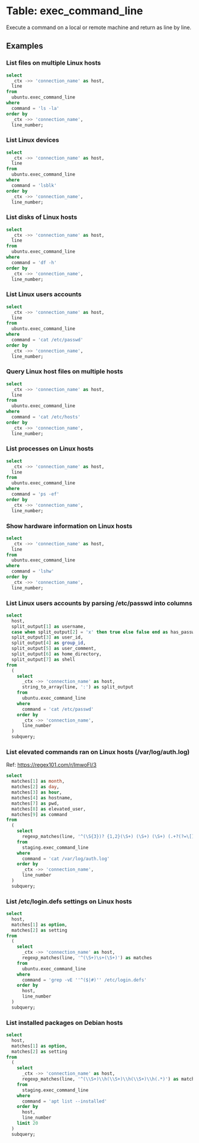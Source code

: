 # Table: exec_command_line

Execute a command on a local or remote machine and return as line by line.

## Examples

### List files on multiple Linux hosts

```sql
select
  _ctx ->> 'connection_name' as host,
  line
from
  ubuntu.exec_command_line 
where
  command = 'ls -la' 
order by
  _ctx ->> 'connection_name',
  line_number;
```

### List Linux devices

```sql
select
  _ctx ->> 'connection_name' as host,
  line
from
  ubuntu.exec_command_line
where
  command = 'lsblk'
order by
  _ctx ->> 'connection_name',
  line_number;
```

### List disks of Linux hosts

```sql
select
  _ctx ->> 'connection_name' as host,
  line
from
  ubuntu.exec_command_line
where
  command = 'df -h'
order by
  _ctx ->> 'connection_name',
  line_number;
```

### List Linux users accounts

```sql
select
  _ctx ->> 'connection_name' as host,
  line 
from
  ubuntu.exec_command_line 
where
  command = 'cat /etc/passwd' 
order by
  _ctx ->> 'connection_name',
  line_number;
```

### Query Linux host files on multiple hosts

```sql
select
  _ctx ->> 'connection_name' as host,
  line 
from
  ubuntu.exec_command_line 
where
  command = 'cat /etc/hosts' 
order by
  _ctx ->> 'connection_name',
  line_number;
```

### List processes on Linux hosts

```sql
select
  _ctx ->> 'connection_name' as host,
  line 
from
  ubuntu.exec_command_line 
where
  command = 'ps -ef' 
order by
  _ctx ->> 'connection_name',
  line_number;
```

### Show hardware information on Linux hosts

```sql
select
  _ctx ->> 'connection_name' as host,
  line 
from
  ubuntu.exec_command_line 
where
  command = 'lshw' 
order by
  _ctx ->> 'connection_name',
  line_number;
```

### List Linux users accounts by parsing /etc/passwd into columns

```sql
select
  host,
  split_output[1] as username,
  case when split_output[2] = 'x' then true else false end as has_password, 
  split_output[3] as user_id, 
  split_output[4] as group_id, 
  split_output[5] as user_comment, 
  split_output[6] as home_directory, 
  split_output[7] as shell 
from
  (
    select
      _ctx ->> 'connection_name' as host,
      string_to_array(line, ':') as split_output 
    from
      ubuntu.exec_command_line 
    where
      command = 'cat /etc/passwd'
    order by
      _ctx ->> 'connection_name',
      line_number
  )
  subquery;
```

### List elevated commands ran on Linux hosts (/var/log/auth.log)
Ref: https://regex101.com/r/ImwoFl/3

```sql
select
  matches[1] as month,
  matches[2] as day,
  matches[3] as hour,
  matches[4] as hostname,
  matches[7] as pwd,
  matches[8] as elevated_user,
  matches[9] as command 
from
  (
    select
      regexp_matches(line, '^(\S{3})? {1,2}(\S+) (\S+) (\S+) (.+?(?=\[)|.+?(?=))[^a-zA-Z0-9](\d{1,7}|)[^a-zA-Z0-9]{1,3}PWD=([^ ]+) ; USER=([^ ]+) ; COMMAND=(.*)$') as matches 
    from
      staging.exec_command_line 
    where
      command = 'cat /var/log/auth.log' 
    order by
      _ctx ->> 'connection_name',
      line_number 
  )
  subquery;
```

### List /etc/login.defs settings on Linux hosts

```sql
select
  host,
  matches[1] as option,
  matches[2] as setting
from
  (
    select
      _ctx ->> 'connection_name' as host,
      regexp_matches(line, '^(\S+)\s+(\S+)') as matches
    from
      ubuntu.exec_command_line 
    where
      command = 'grep -vE ''^($|#)'' /etc/login.defs' 
    order by
      host,
      line_number
  )
  subquery;
```

### List installed packages on Debian hosts

```sql
select
  host,
  matches[1] as option,
  matches[2] as setting
from
  (
    select
      _ctx ->> 'connection_name' as host,
      regexp_matches(line, '^(\\S+)\\h(\\S+)\\h(\\S+)\\h(.*)') as matches
    from
      staging.exec_command_line 
    where
      command = 'apt list --installed' 
    order by
      host,
      line_number
    limit 20
  )
  subquery;
```
 